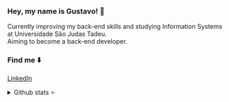 
### Hey, my name is Gustavo! 👋

Currently improving my back-end skills and studying Information Systems at Universidade São Judas Tadeu.</br>
Aiming to become a back-end developer.

### Find me ⬇️

[LinkedIn](https://linkedin.com/in/lima-gus) </br>

<details>
  <summary>Github stats ⭐</summary>
  </br>
  <p> 
    <img height="160em" src="https://github-readme-stats.vercel.app/api?username=lima-gus&show_icons=true&count_private=true&theme=react&hide_border=true" />
    <img height="160em" src="https://github-readme-stats.vercel.app/api/top-langs/?username=lima-gus&layout=compact&theme=react&count-private=true&hide_border=true&langs_count=9" />
  </p> 
</details>
